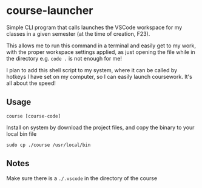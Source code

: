 # course-launcher
Simple CLI program that calls launches the VSCode workspace for my classes in a given semester (at the time of creation, F23). 

This allows me to run this command in a terminal and easily get to my work, with the proper workspace settings applied, as just opening the file while in the directory e.g. `code .` is not enough for me!

I plan to add this shell script to my system, where it can be called by hotkeys I have set on my computer, so I can easily launch coursework. It's all about the speed!

## Usage
```course [course-code]```

Install on system by download the project files, and copy the binary to your local bin file

```sudo cp ./course /usr/local/bin```

## Notes

Make sure there is a `./.vscode` in the directory of the course
